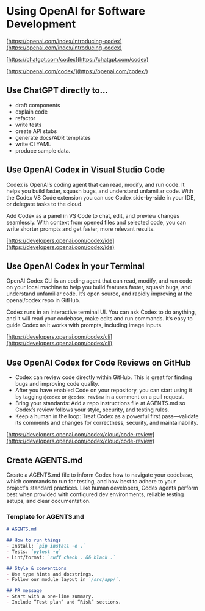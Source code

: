 # Using OpenAI for Software Development

[https://openai.com/index/introducing-codex](https://openai.com/index/introducing-codex)

[https://chatgpt.com/codex](https://chatgpt.com/codex)

[https://openai.com/codex/](https://openai.com/codex/)

## Use ChatGPT directly to...
- draft components
- explain code
- refactor
- write tests
- create API stubs
- generate docs/ADR templates
- write CI YAML
- produce sample data.

## Use OpenAI Codex in Visual Studio Code
Codex is OpenAI’s coding agent that can read, modify, and run code. It helps you build faster, squash bugs, and understand unfamiliar code. With the Codex VS Code extension you can use Codex side-by-side in your IDE, or delegate tasks to the cloud.

Add Codex as a panel in VS Code to chat, edit, and preview changes seamlessly. With context from opened files and selected code, you can write shorter prompts and get faster, more relevant results.

[https://developers.openai.com/codex/ide](https://developers.openai.com/codex/ide)

## Use OpenAI Codex in your Terminal
OpenAI Codex CLI is an coding agent that can read, modify, and run code on your local machine to help you build features faster, squash bugs, and understand unfamiliar code. It’s open source, and rapidly improving at the openai/codex repo in GitHub.

Codex runs in an interactive terminal UI. You can ask Codex to do anything, and it will read your codebase, make edits and run commands. It’s easy to guide Codex as it works with prompts, including image inputs.

[https://developers.openai.com/codex/cli](https://developers.openai.com/codex/cli)

## Use OpenAI Codex for Code Reviews on GitHub
* Codex can review code directly within GitHub. This is great for finding bugs and improving code quality.
* After you have enabled Code on your repository, you can start using it by tagging `@codex` or `@codex review` in a comment on a pull request.
* Bring your standards: Add a repo instructions file at AGENTS.md so Codex’s review follows your style, security, and testing rules.
* Keep a human in the loop: Treat Codex as a powerful first pass—validate its comments and changes for correctness, security, and maintainability.

[https://developers.openai.com/codex/cloud/code-review](https://developers.openai.com/codex/cloud/code-review)

## Create AGENTS.md
Create a AGENTS.md file to inform Codex how to navigate your codebase, which commands to run for testing, and how best to adhere to your project's standard practices. Like human developers, Codex agents perform best when provided with configured dev environments, reliable testing setups, and clear documentation.

### Template for AGENTS.md

```md
# AGENTS.md

## How to run things
- Install: `pip install -e .`
- Tests: `pytest -q`
- Lint/format: `ruff check . && black .`

## Style & conventions
- Use type hints and docstrings.
- Follow our module layout in `/src/app/`.

## PR message
- Start with a one-line summary.
- Include “Test plan” and “Risk” sections.
```
